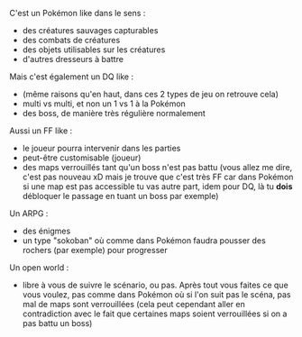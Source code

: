 C'est un Pokémon like dans le sens :

* des créatures sauvages capturables
* des combats de créatures
* des objets utilisables sur les créatures
* d'autres dresseurs à battre

Mais c'est également un DQ like :

* (même raisons qu'en haut, dans ces 2 types de jeu on retrouve cela)
* multi vs multi, et non un 1 vs 1 à la Pokémon
* des boss, de manière très régulière normalement

Aussi un FF like :

* le joueur pourra intervenir dans les parties
* peut-être customisable (joueur)
* des maps verrouillés tant qu'un boss n'est pas battu (vous allez me dire, c'est pas nouveau xD mais je trouve que c'est très FF car dans Pokémon si une map est pas accessible tu vas autre part, idem pour DQ, là tu **dois** débloquer le passage en tuant un boss par exemple)

Un ARPG :

* des énigmes
* un type "sokoban" où comme dans Pokémon faudra pousser des rochers (par exemple) pour progresser

Un open world :

* libre à vous de suivre le scénario, ou pas. Après tout vous faites ce que vous voulez, pas comme dans Pokémon où si l'on suit pas le scéna, pas mal de maps sont verrouillées (cela peut cependant aller en contradiction avec le fait que certaines maps soient verrouillées si on a pas battu un boss)
